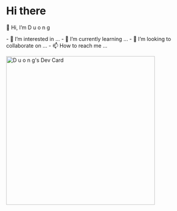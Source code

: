 <h1>Hi there</h1>
<p>👋 Hi, I’m D u o n g</p>
- 👀 I’m interested in ...
- 🌱 I’m currently learning ...
- 💞️ I’m looking to collaborate on ...
- 📫 How to reach me ...

<!---
Dyong46/Dyong46 is a ✨ special ✨ repository because its `README.md` (this file) appears on your GitHub profile.
You can click the Preview link to take a look at your changes.
--->

<a href="https://app.daily.dev/Dyong46"><img src="https://api.daily.dev/devcards/d8bd2151691f4595911277902bfb3df1.png?r=xr1" width="400" alt="D u o n g's Dev Card"/></a>
